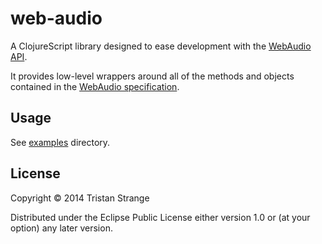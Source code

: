 # web-audio

A ClojureScript library designed to ease development with the [WebAudio API][1].

It provides low-level wrappers around all of the methods and objects contained in the [WebAudio specification][1].

## Usage

See [examples][2] directory.

## License

Copyright © 2014 Tristan Strange

Distributed under the Eclipse Public License either version 1.0 or (at
your option) any later version.

[1]: http://www.w3.org/TR/webaudio/ "Web Audio API"
[2]: /tree/master/examples          "Example web-audio projects"

